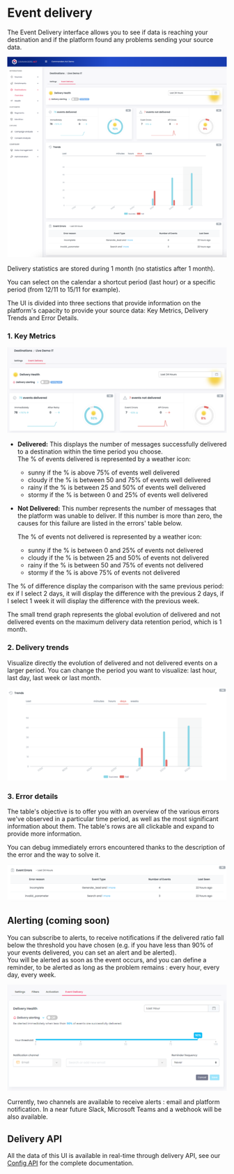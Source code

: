 # Event delivery

The Event Delivery interface allows you to see if data is reaching your destination and if the platform found any problems sending your source data.

![](<../../../.gitbook/assets/Event Delivery full.png>)

Delivery statistics are stored during 1 month (no statistics after 1 month).

You can select on the calendar a shortcut period (last hour) or a specific period (from 12/11 to 15/11 for example).

The UI is divided into three sections that provide information on the platform's capacity to provide your source data: Key Metrics, Delivery Trends and Error Details.&#x20;

### 1. Key Metrics <a href="#2-key-metrics" id="2-key-metrics"></a>

![](<../../../.gitbook/assets/Capture d’écran 2022-03-01 à 15.16.59.png>)

*   **Delivered:** This displays the number of messages successfully delivered to a destination within the time period you choose.\
    The % of events delivered is represented by a weather icon:&#x20;

    * sunny if the % is above 75% of events well delivered
    * cloudy if the % is between 50 and 75% of events well delivered
    * rainy if the % is between 25 and 50% of events well delivered
    * stormy if the % is between 0 and 25% of events well delivered


*   **Not Delivered:** This number represents the number of messages that the platform was unable to deliver. If this number is more than zero, the causes for this failure are listed in the errors' table below.

    The % of events not delivered is represented by a weather icon:&#x20;

    * sunny if the % is between 0 and 25% of events not delivered
    * cloudy if the % is between 25 and 50% of events not delivered
    * rainy if the % is between 50 and 75% of events not delivered
    * stormy if the % is above 75% of events not delivered

The % of difference display the comparison with the same previous period: ex if I select 2 days, it will display the difference with the previous 2 days, if I select 1 week it will display the difference with the previous week.

The small trend graph represents the global evolution of delivered and not delivered events on the maximum delivery data retention period, which is 1 month.

### 2. Delivery trends <a href="#3-error-details" id="3-error-details"></a>

Visualize directly the evolution of delivered and not delivered events on a larger period. You can change the period you want to visualize: last hour, last day, last week or last month.

![](<../../../.gitbook/assets/Capture d’écran 2022-03-01 à 15.17.19.png>)

### 3. Error details <a href="#3-error-details" id="3-error-details"></a>

The table's objective is to offer you with an overview of the various errors we've observed in a particular time period, as well as the most significant information about them. The table's rows are all clickable and expand to provide more information.

You can debug immediately errors encountered thanks to the description of the error and the way to solve it.

![](<../../../.gitbook/assets/Capture d’écran 2022-03-01 à 15.16.27.png>)

## Alerting (coming soon)

You can subscribe to alerts, to receive notifications if the delivered ratio fall below the threshold you have chosen (e.g. if you have less than 90% of your events delivered, you can set an alert and be alerted). \
You will be alerted as soon as the event occurs, and you can define a reminder, to be alerted as long as the problem remains : every hour, every day, every week.

![](<../../../.gitbook/assets/image (3) (1) (1).png>)

Currently, two channels are available to receive alerts : email and platform notification. In a near future Slack, Microsoft Teams and a webhook will be also available.

## Delivery API

All the data of this UI is available in real-time through delivery API, see our [Config API](../../../developers/config-api.md) for the complete documentation.
